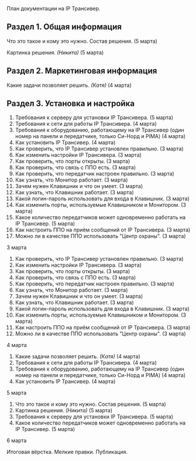 План документации на IP Трансивер.

## Раздел 1. Общая информация
Что это такое и кому это нужно. Состав решения. (5 марта)

Картинка решения. *(Никита)* (5 марта)


## Раздел 2. Маркетинговая информация
Какие задачи позволяет решить. *(Катя)* (4 марта)
## Раздел 3. Установка и настройка
1. Требования к серверу для установки IP Трансивера. (5 марта)
2. Требования к сети для работы IP Трансивера. (4 марта)
3. Требования к оборудованию, работающему на IP Трансивер (один номер на панели и передатчике, только Си-Норд и PIMA) (4 марта)
4. Как установить IP Трансивер. (4 марта)
5. Как проверить, что IP Трансивер установлен правильно. (3 марта)
6. Как изменить настройки IP Трансивера. (3 марта)
7. Как проверить, что порты открыты. (3 марта)
8. Как проверить, что связь с ППО есть. (3 марта)
9. Как проверить, что передатчик настроен правильно. (3 марта)
10. Как узнать, что Монитор работает. (3 марта)
11. Зачем нужен Клавишник и что он умеет. (3 марта)
12. Как узнать, что Клавишник работает. (3 марта)
13. Какой логин-пароль использовать для входа в Клавишник. (3 марта)
14. Как изменить порты, используемые Клавишником и Монитором. (3 марта)
15. Какое количество передатчиков может одновременно работать на IP Трансивер. (5 марта)
16. Как настроить ППО на приём сообщений от IP Трансивера. (3 марта)
17. Можно ли в качестве ППО использовать "Центр охраны". (3 марта)



3 марта


1. Как проверить, что IP Трансивер установлен правильно. (3 марта)
2. Как изменить настройки IP Трансивера. (3 марта)
3. Как проверить, что порты открыты. (3 марта)
4. Как проверить, что связь с ППО есть. (3 марта)
5. Как проверить, что передатчик настроен правильно. (3 марта)
6. Как узнать, что Монитор работает. (3 марта)
7. Зачем нужен Клавишник и что он умеет. (3 марта)
8. Как узнать, что Клавишник работает. (3 марта)
9. Какой логин-пароль использовать для входа в Клавишник. (3 марта)
10. Как изменить порты, используемые Клавишником и Монитором. (3 марта)
11. Как настроить ППО на приём сообщений от IP Трансивера. (3 марта)
12. Можно ли в качестве ППО использовать "Центр охраны". (3 марта)

4 марта


1. Какие задачи позволяет решить. *(Катя)* (4 марта)
2. Требования к сети для работы IP Трансивера. (4 марта)
3. Требования к оборудованию, работающему на IP Трансивер (один номер на панели и передатчике, только Си-Норд и PIMA) (4 марта)
4. Как установить IP Трансивер. (4 марта)

5 марта


1. Что это такое и кому это нужно. Состав решения. (5 марта)
2. Картинка решения. *(Никита)* (5 марта)
3. Требования к серверу для установки IP Трансивера. (5 марта)
4. Какое количество передатчиков может одновременно работать на IP Трансивер. (5 марта)

6 марта

Итоговая вёрстка. Мелкие правки. Публикация.
